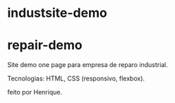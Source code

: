 # industsite-demo


# repair-demo

Site demo one page para empresa de reparo industrial.

Tecnologias: HTML, CSS (responsivo, flexbox).

feito por Henrique.

